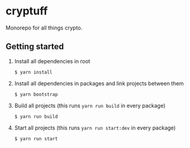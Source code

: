 # cryptuff

Monorepo for all things crypto.

## Getting started

1. Install all dependencies in root

   `$ yarn install`

2. Install all dependencies in packages and link projects between them

   `$ yarn bootstrap`

3. Build all projects (this runs `yarn run build` in every package)

   `$ yarn run build`

4. Start all projects (this runs `yarn run start:dev` in every package)

   `$ yarn run start`
